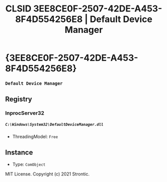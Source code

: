 ﻿---
title: "CLSID 3EE8CE0F-2507-42DE-A453-8F4D554256E8 | Default Device Manager"
excerpt: What is COM-Object CLSID 3EE8CE0F-2507-42DE-A453-8F4D554256E8?
---

# {3EE8CE0F-2507-42DE-A453-8F4D554256E8}

### `Default Device Manager`

## Registry


### InprocServer32

##### `C:\Windows\System32\DefaultDeviceManager.dll`
* ThreadingModel: `Free`

## Instance

* Type: `ComObject`

MIT License. Copyright (c) 2021 Strontic.



